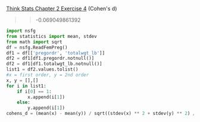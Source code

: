 [Think Stats Chapter 2 Exercise 4](http://greenteapress.com/thinkstats2/html/thinkstats2003.html#toc24) (Cohen's d)

>>-0.069049861392
```python
import nsfg
from statistics import mean, stdev
from math import sqrt
df = nsfg.ReadFemPreg()
df1 = df[['pregordr', 'totalwgt_lb']]
df2 = df1[df1.pregordr.notnull()]
df2 = df1[df1.totalwgt_lb.notnull()]
list1 = df2.values.tolist()
#x = first order, y = 2nd order
x, y = [],[]
for i in list1:
    if i[0] == 1:
        x.append(i[1])
    else:
        y.append(i[1])
cohens_d = (mean(x) - mean(y)) / sqrt((stdev(x) ** 2 + stdev(y) ** 2) / 2.0)
```

